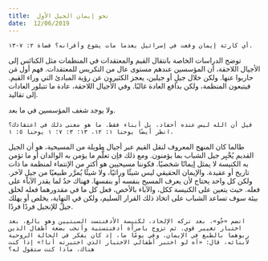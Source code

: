 ```yaml
---
title:  نحو إيمان الجيل الأول
date:  12/06/2019
---
```


`أي كارثة إيمان وقعت في إسرائيل بعدما مات يشوع وأقرانه؟ قضاة ٢: ٧-١٣.`

توضح الدراسات الخاصة بانتقال القيم والمعتقدات في المنظمات مثل الكنائس إلى الأجيال اللاحقة، أن المؤسسين عندهم مستوى عال من التكريس للمعتقدات. فهم أول مَن حاربوا عنها. ولكن خلال جيلٍ أو جيلين، يعجز الكثيرون عن رؤية المبادئ التي وراء القيم. فيتبعون المنظمة، ولكن بدافع العادة غالبًا. وفي الأجيال اللاحقة، عادة ما تتبلور العادات إلى تقاليد.

ولا يوجد شغف المؤسسين في ما بعد.

`قيل أن الله ليس عنده أحفاد، بل أبناء فقط. ما هو معنى ذلك في اعتقادك؟ انظر أيضًا يوحنا ١: ١٢، ١٣؛ ٣: ٧؛ ١ يوحنا ٥: ١.`

طالما كان المنهج المعروف لنقل القيم عبر أجيال طويلة من المسيحية، هو أن الجيل القديم يُخْبِر جيل الشباب بما يؤمنون. ومع ذلك فإن تعلُّم ما يؤمن به الوالدان أو ما تؤمن به الكنيسة لا يمثل إيمانًا شخصيًا. فكوننا مسيحيين هو أكثر من الإنتماء لمنظمة ما ذات تاريخ أو عقيدة. والإيمان الحقيقي ليس شيئًا وراثيًا، ولا شيئًا يُمرَّر طبيعيًا من جيلٍ لآخر. ولكن كل واحد يحتاج لأن يعرف المسيح بنفسه أو بنفسها. فهناك حدٌ لما يقدر الآباء على فعله. حيث يتعين على الكنيسة ككل، والآباء بالأخص، فعل كل ما في مقدورهما فعله لخلق بيئة سوف تساعد الشباب على اتخاذ ذلك القرار السليم، ولكن في النهاية، يخلص أو يهلك جيلٌ للإنجيل فردًا فردًا.

`انضم «جُو»، بعد تركه الإلحاد، لكنيسة الأدفنتست السبتيين وهو بالغ، بعد اختبار تغيير قوي. ثم تزوج بامرأة أدفنتستية وأنجب بضعة أطفال الذين ربوهما بالطبع في الإيمان. وفي يومًا ما، إذ كان يفكر في الحالة الروحية لأبنائه، قال: «آه لو اختبر أطفالي الاختبار الذي اختبرته أنا!» إذا كنت هناك، ماذا كنت ستقول له؟`